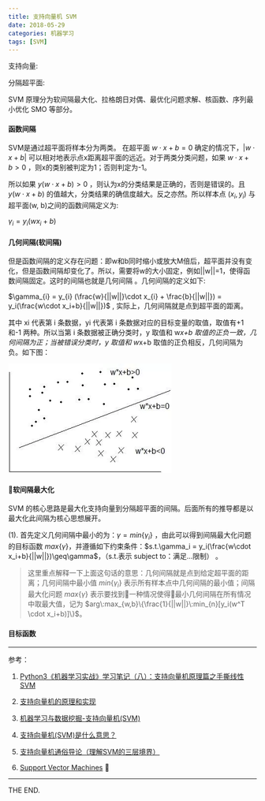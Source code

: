 ```yaml
---
title: 支持向量机 SVM
date: 2018-05-29
categories: 机器学习
tags: [SVM]
---
```



支持向量:

分隔超平面:

SVM 原理分为软间隔最大化、拉格朗日对偶、最优化问题求解、核函数、序列最小优化 SMO 等部分。

#### 函数间隔

SVM是通过超平面将样本分为两类。
在超平面 $w\cdot x+b=0$ 确定的情况下，$|w\cdot x+b|$ 可以相对地表示点x距离超平面的远近。对于两类分类问题，如果 $w\cdot x+b>0$ ，则x的类别被判定为1；否则判定为-1。

所以如果 $y(w\cdot x+b)>0$ ，则认为x的分类结果是正确的，否则是错误的。且 $y(w\cdot x+b)$ 的值越大，分类结果的确信度越大。反之亦然。所以样本点 $(x_{i}, y_{i})$ 与超平面(w, b)之间的函数间隔定义为:

$\gamma_i=y_i(wx_i+b)$

#### 几何间隔(软间隔)

但是函数间隔的定义存在问题：即w和b同时缩小或放大M倍后，超平面并没有变化，但是函数间隔却变化了。所以，需要将w的大小固定，例如||w||=1，使得函数间隔固定。这时的间隔也就是几何间隔 。几何间隔的定义如下:

$\gamma_{i} = y_{i} (\frac{w}{||w||}\cdot x_{i} + \frac{b}{||w||}) = y_i(\frac{w\cdot x_i+b}{||w||})$ , 实际上，几何间隔就是点到超平面的距离。

其中 xi 代表第 i 条数据，yi 代表第 i 条数据对应的目标变量的取值，取值有+1 和-1 两种。所以当第 i 条数据被正确分类时，y 取值和 w*x+b 取值的正负一致，几何间隔为正；当被错误分类时，y 取值和 w*x+b 取值的正负相反，几何间隔为负。如下图：

![0529_svm_yi](/src/imgs/1805/0529_svm_yi.webp)

#### 软间隔最大化

SVM 的核心思路是最大化支持向量到分隔超平面的间隔。后面所有的推导都是以最大化此间隔为核心思想展开。

(1). 首先定义几何间隔中最小的为：$\gamma=min\{\gamma_i\}$ ，由此可以得到间隔最大化问题的目标函数 $max \{\gamma\}$，并遵循如下约束条件：$s.t.\gamma_i = y_i(\frac{w\cdot x_i+b}{||w||})\geq\gamma$，（s.t.表示 subject to：满足...限制） 。

> 这里重点解释一下上面这句话的意思：几何间隔就是点到给定超平面的距离；几何间隔中最小值 $min\{\gamma_i\}$ 表示所有样本点中几何间隔的最小值；间隔最大化问题 $max \{\gamma\}$ 表示要找到一种情况使得最小几何间隔在所有情况中取最大值，记为 $arg\:max_{w,b}\{\frac{1}{||w||}\:min_{n}[y_i(w^T \cdot x_i+b)]\}$。

#### 目标函数


- - -

参考：

1. [Python3《机器学习实战》学习笔记（八）：支持向量机原理篇之手撕线性SVM](https://zhuanlan.zhihu.com/p/29604517)

2. [支持向量机的原理和实现](https://mp.weixin.qq.com/s/zHCgOHsBYCkPouBFTmWgpw)

3. [机器学习与数据挖掘-支持向量机(SVM)](https://wizardforcel.gitbooks.io/dm-algo-top10/content/svm-1.html)

4. [支持向量机(SVM)是什么意思？](https://www.zhihu.com/question/21094489)

5. [支持向量机通俗导论（理解SVM的三层境界）](https://blog.csdn.net/v_july_v/article/details/7624837)

6. [Support Vector Machines](http://cs229.stanford.edu/notes/cs229-notes3.pdf)

- - -
THE END.
